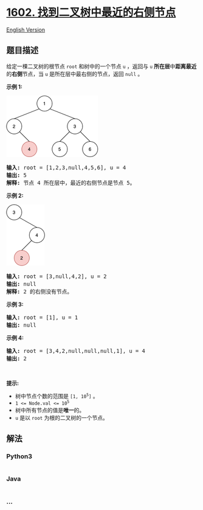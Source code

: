 # [1602. 找到二叉树中最近的右侧节点](https://leetcode-cn.com/problems/find-nearest-right-node-in-binary-tree)

[English Version](/solution/1600-1699/1602.Find%20Nearest%20Right%20Node%20in%20Binary%20Tree/README_EN.md)

## 题目描述

<!-- 这里写题目描述 -->

<p>给定一棵二叉树的根节点 <code>root</code> 和树中的一个节点 <code>u</code> ，返回与 <code>u</code> <strong>所在层</strong>中<strong>距离最近</strong>的<strong>右侧</strong>节点，当 <code>u</code> 是所在层中最右侧的节点，返回 <code>null</code> 。</p>

<p><strong>示例 1:</strong></p>

<p><img alt="" src="/solution/1600-1699/1602.Find Nearest Right Node in Binary Tree/images/p3.png" style="width: 241px; height: 161px;"></p>

<pre><strong>输入:</strong> root = [1,2,3,null,4,5,6], u = 4
<strong>输出:</strong> 5
<strong>解释: </strong>节点 4 所在层中，最近的右侧节点是节点 5。
</pre>

<p><strong>示例 2:</strong></p>

<p><strong><img alt="" src="/solution/1600-1699/1602.Find Nearest Right Node in Binary Tree/images/p2.png" style="width: 101px; height: 161px;"></strong></p>

<pre><strong>输入:</strong> root = [3,null,4,2], u = 2
<strong>输出:</strong> null
<strong>解释: </strong>2 的右侧没有节点。
</pre>

<p><strong>示例 3:</strong></p>

<pre><strong>输入:</strong> root = [1], u = 1
<strong>输出:</strong> null
</pre>

<p><strong>示例 4:</strong></p>

<pre><strong>输入:</strong> root = [3,4,2,null,null,null,1], u = 4
<strong>输出:</strong> 2
</pre>

<p> </p>

<p><strong>提示:</strong></p>

<ul>
	<li>树中节点个数的范围是 <code>[1, 10<sup>5</sup>]</code> 。</li>
	<li><code>1 &lt;= Node.val &lt;= 10<sup>5</sup></code></li>
	<li>树中所有节点的值是<strong>唯一</strong>的。</li>
	<li><code>u</code> 是以 <code>root</code> 为根的二叉树的一个节点。</li>
</ul>


## 解法

<!-- 这里可写通用的实现逻辑 -->

<!-- tabs:start -->

### **Python3**

<!-- 这里可写当前语言的特殊实现逻辑 -->

```python

```

### **Java**

<!-- 这里可写当前语言的特殊实现逻辑 -->

```java

```

### **...**

```

```

<!-- tabs:end -->
